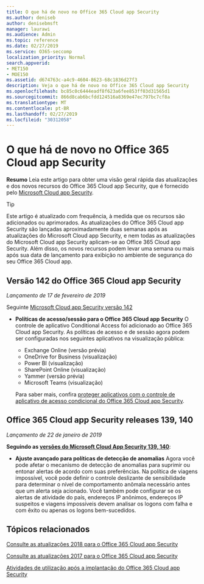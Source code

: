 ```yaml
---
title: O que há de novo no Office 365 Cloud app Security
ms.author: deniseb
author: denisebmsft
manager: laurawi
ms.audience: Admin
ms.topic: reference
ms.date: 02/27/2019
ms.service: O365-seccomp
localization_priority: Normal
search.appverid:
- MET150
- MOE150
ms.assetid: d674763c-a4c9-4604-8623-68c1836d27f3
description: Veja o que há de novo no Office 365 Cloud app Security
ms.openlocfilehash: bc85c0c6444eadf8f623a6fee853ff03d31565d1
ms.sourcegitcommit: 866d8cab6bcfdd124516a8369e47ec797bc7cf8a
ms.translationtype: MT
ms.contentlocale: pt-BR
ms.lasthandoff: 02/27/2019
ms.locfileid: "30312058"
---
```

# <a name="what-is-new-in-office-365-cloud-app-security"></a>O que há de novo no Office 365 Cloud app Security

**Resumo** Leia este artigo para obter uma visão geral rápida das atualizações e dos novos recursos do Office 365 Cloud app Security, que é fornecido pelo [Microsoft Cloud app Security](https://aka.ms/whatiscas).
  
> [!TIP]
> Este artigo é atualizado com frequência, à medida que os recursos são adicionados ou aprimorados. As atualizações do Office 365 Cloud app Security são lançadas aproximadamente duas semanas após as atualizações do Microsoft Cloud app Security, e nem todas as atualizações do Microsoft Cloud app Security aplicam-se ao Office 365 Cloud app Security. Além disso, os novos recursos podem levar uma semana ou mais após sua data de lançamento para exibição no ambiente de segurança do seu Office 365 Cloud app.

## <a name="office-365-cloud-app-security-release-142"></a>Versão 142 do Office 365 Cloud app Security

*Lançamento de 17 de fevereiro de 2019*

Seguinte [Microsoft Cloud app Security versão 142](https://docs.microsoft.com/en-us/cloud-app-security/release-notes#cloud-app-security-release-142)

- **Políticas de acesso/sessão para o Office 365 Cloud app Security** O controle de aplicativo Conditional Access foi adicionado ao Office 365 Cloud app Security. As políticas de acesso e de sessão agora podem ser configuradas nos seguintes aplicativos na visualização pública:
    - Exchange Online (versão prévia)
    - OneDrive for Business (visualização)
    - Power BI (visualização)
    - SharePoint Online (visualização)
    - Yammer (versão prévia)
    - Microsoft Teams (visualização)

    Para saber mais, confira [proteger aplicativos com o controle de aplicativo de acesso condicional do Office 365 Cloud app Security](ocas-conditional-access-app-control.md).

## <a name="office-365-cloud-app-security-releases-139-140"></a>Office 365 Cloud app Security releases 139, 140

*Lançamento de 22 de janeiro de 2019*

**Seguindo as [versões do Microsoft Cloud App Security 139, 140](https://docs.microsoft.com/cloud-app-security/release-notes#cloud-app-security-release-139-140)**:

- **Ajuste avançado para políticas de detecção de anomalias** Agora você pode afetar o mecanismo de detecção de anomalias para suprimir ou entonar alertas de acordo com suas preferências. Na política de viagens impossível, você pode definir o controle deslizante de sensibilidade para determinar o nível de comportamento anômala necessário antes que um alerta seja acionado. Você também pode configurar se os alertas de atividade do país, endereços IP anônimos, endereços IP suspeitos e viagens impossíveis devem analisar os logons com falha e com êxito ou apenas os logons bem-sucedidos. 

## <a name="related-topics"></a>Tópicos relacionados

[Consulte as atualizações 2018 para o Office 365 Cloud app Security](new-in-office-365-cas-2018.md)

[Consulte as atualizações 2017 para o Office 365 Cloud app Security](new-in-office-365-cas-2017.md)
    
[Atividades de utilização após a implantação do Office 365 Cloud app Security](utilization-activities-for-ocas.md)